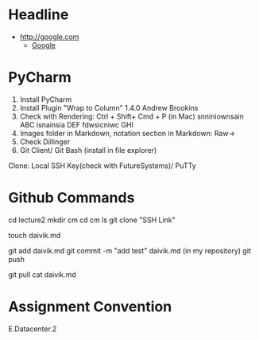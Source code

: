 # Headline  

* <http://google.com>
  * [Google](http://google.com)
  


# PyCharm

1. Install PyCharm
2. Install Plugin "Wrap to Column" 1.4.0 Andrew Brookins
3. Check with Rendering: Ctrl + Shift+ Cmd + P (in Mac) snniniownsain ABC isnainsia DEF fdwsicniwc  GHI
4. Images folder in Markdown, notation section in Markdown: Raw->
5. Check Dillinger
6. Git Client/ Git Bash (install in file explorer)

Clone: Local SSH Key(check with FutureSystems)/ PuTTy

# Github Commands

cd lecture2
mkdir cm
cd cm
ls
git clone "SSH Link"

touch daivik.md

git add daivik.md
git commit -m "add test" daivik.md (in my repository)
git push

git pull
cat daivik.md



# Assignment Convention

E.Datacenter.2
